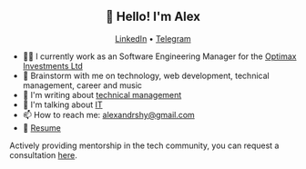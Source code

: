 <h2 align="center">👋 Hello! I'm Alex</h2>
<p align="center">
  <a href="https://www.linkedin.com/in/aleksandr-shulaev/">LinkedIn</a> •
  <a href="https://t.me/alexandrshy">Telegram</a>
</p>

- 👨‍💻 I currently work as an Software Engineering Manager for the <a href="https://github.com/optimaxdev">Optimax Investments Ltd</a>
- 💬 Brainstorm with me on technology, web development, technical management, career and music
- 📓 I'm writing about <a href="https://t.me/softlead">technical management</a>
- 🎤 I'm talking about <a href="https://redcircle.com/shows/optimax-prime">IT</a>
- 📫 How to reach me: <a href="mailto:alexandrshy@gmail.com">alexandrshy@gmail.com</a>
- 📝 <a href="https://drive.google.com/file/d/1RO-LHB-sR8yDVTSA6pIHVTehXtWdGTZy/view?usp=drive_link">Resume</a>


<p>Actively providing mentorship in the tech community, you can request a consultation <a href="https://getmentor.dev/mentor/aleksandr-shulaev-896">here</a>.</p>
